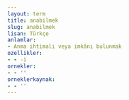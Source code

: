 ```yaml
---
layout: term
title: anabilmek
slug: anabilmek
lisan: Türkçe
anlamlar:
- Anma ihtimali veya imkânı bulunmak
ozellikler:
- - -i
ornekler:
- - ''
orneklerkaynak:
- - ''
---
```

